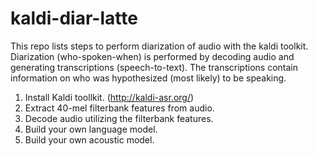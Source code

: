 # kaldi-diar-latte
This repo lists steps to perform diarization of audio with the kaldi toolkit. Diarization (who-spoken-when) is performed by decoding audio and generating transcriptions (speech-to-text). The transcriptions contain information on who was hypothesized (most likely) to be speaking. 

1. Install Kaldi toollkit. (http://kaldi-asr.org/)
2. Extract 40-mel filterbank features from audio.
3. Decode audio utilizing the filterbank features.
4. Build your own language model.
5. Build your own acoustic model.
